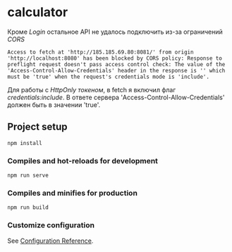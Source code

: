# calculator

Кроме *Login* остальное API не удалось подключить из-за ограничений *CORS*
```
Access to fetch at 'http://185.185.69.80:8081/' from origin 'http://localhost:8080' has been blocked by CORS policy: Response to preflight request doesn't pass access control check: The value of the 'Access-Control-Allow-Credentials' header in the response is '' which must be 'true' when the request's credentials mode is 'include'.
```
Для работы с *HttpOnly токеном*, в fetch я включил флаг *credentials:include*.
В ответе сервера 'Access-Control-Allow-Credentials' должен быть в значении 'true'.

## Project setup
```
npm install
```

### Compiles and hot-reloads for development
```
npm run serve
```

### Compiles and minifies for production
```
npm run build
```

### Customize configuration
See [Configuration Reference](https://cli.vuejs.org/config/).
